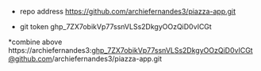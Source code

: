 * repo address
https://github.com/archiefernandes3/piazza-app.git

* git token
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

*combine above
https://archiefernandes3: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@github.com/archiefernandes3/piazza-app.git